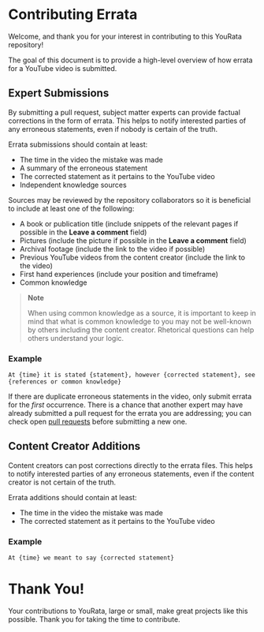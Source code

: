 # Contributing Errata

Welcome, and thank you for your interest in contributing to this YouRata repository!

The goal of this document is to provide a high-level overview of how errata for a YouTube video is submitted.

## Expert Submissions

By submitting a pull request, subject matter experts can provide factual corrections in the form of errata. This helps to notify interested parties of any erroneous statements, even if nobody is certain of the truth.  

Errata submissions should contain at least:
- The time in the video the mistake was made
- A summary of the erroneous statement
- The corrected statement as it pertains to the YouTube video
- Independent knowledge sources

Sources may be reviewed by the repository collaborators so it is beneficial to include at least one of the following:
- A book or publication title (include snippets of the relevant pages if possible in the **Leave a comment** field)
- Pictures (include the picture if possible in the **Leave a comment** field)
- Archival footage (include the link to the video if possible)
- Previous YouTube videos from the content creator (include the link to the video)
- First hand experiences (include your position and timeframe)
- Common knowledge

> **Note**
> 
> When using common knowledge as a source, it is important to keep in mind that what is common knowledge to you may not be well-known by others including the content creator. Rhetorical questions can help others understand your logic.

### Example

`At {time} it is stated {statement}, however {corrected statement}, see {references or common knowledge}`

If there are duplicate erroneous statements in the video, only submit errata for the _first_ occurrence. There is a chance that another expert may have already submitted a pull request for the errata you are addressing; you can check open [pull requests](/../../pulls) before submitting a new one.

## Content Creator Additions

Content creators can post corrections directly to the errata files. This helps to notify interested parties of any erroneous statements, even if the content creator is not certain of the truth.  

Errata additions should contain at least:
- The time in the video the mistake was made
- The corrected statement as it pertains to the YouTube video

### Example

`At {time} we meant to say {corrected statement}`

# Thank You!

Your contributions to YouRata, large or small, make great projects like this possible.
Thank you for taking the time to contribute.
